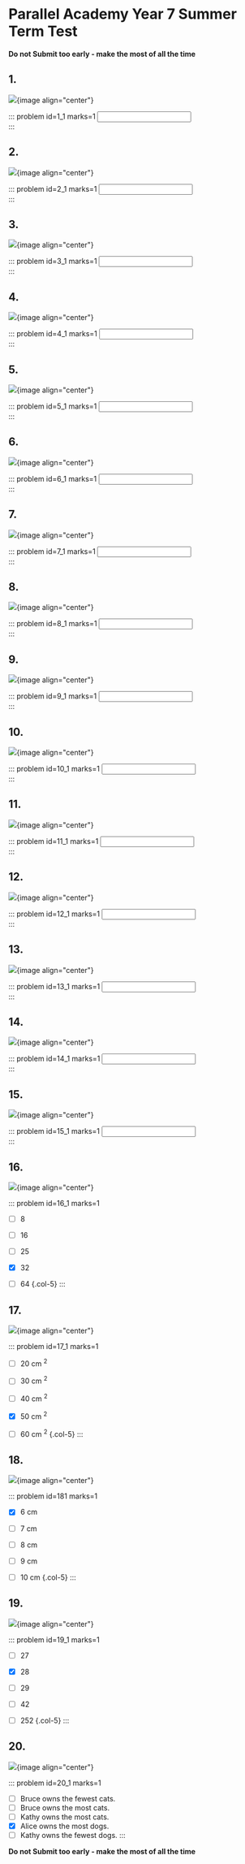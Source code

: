 # Parallel Academy Year 7 Summer Term Test

**Do not Submit too early - make the most of all the time**  


## 1.	
![](/resources/academy-7sum-test/q1.png){image align="center"}  

::: problem id=1_1 marks=1
<input type="number" solution="144"/>  
:::  


## 2.
![](/resources/academy-7sum-test/q2.png){image align="center"}  

::: problem id=2_1 marks=1
<input type="number" solution="24"/>  
:::  


## 3.
![](/resources/academy-7sum-test/q3.png){image align="center"}  

::: problem id=3_1 marks=1
<input type="number" solution="45"/>  
:::  


## 4.
![](/resources/academy-7sum-test/q4.png){image align="center"}  

::: problem id=4_1 marks=1
<input type="number" solution="10"/>  
:::  


## 5.
![](/resources/academy-7sum-test/q5.png){image align="center"}  

::: problem id=5_1 marks=1
<input type="number" solution="43"/>  
::: 


## 6.	
![](/resources/academy-7sum-test/q6.png){image align="center"}  

::: problem id=6_1 marks=1
<input type="number" solution="64"/>  
:::  


## 7.
![](/resources/academy-7sum-test/q7.png){image align="center"}  

::: problem id=7_1 marks=1
<input type="number" solution="190"/>  
:::  


## 8.
![](/resources/academy-7sum-test/q8.png){image align="center"}  

::: problem id=8_1 marks=1
<input type="number" solution="10"/>  
:::  


## 9.
![](/resources/academy-7sum-test/q9.png){image align="center"}  

::: problem id=9_1 marks=1
<input type="number" solution="4"/>  
:::  


## 10.
![](/resources/academy-7sum-test/q10.png){image align="center"}  

::: problem id=10_1 marks=1
<input type="number" solution="4"/>  
::: 


## 11.	
![](/resources/academy-7sum-test/q11.png){image align="center"}  

::: problem id=11_1 marks=1
<input type="number" solution="95"/>  
:::  


## 12.
![](/resources/academy-7sum-test/q12.png){image align="center"}  

::: problem id=12_1 marks=1
<input type="number" solution="166"/>  
:::  


## 13.
![](/resources/academy-7sum-test/q13.png){image align="center"}  

::: problem id=13_1 marks=1
<input type="number" solution="6"/>  
:::  


## 14.
![](/resources/academy-7sum-test/q14.png){image align="center"}  

::: problem id=14_1 marks=1
<input type="number" solution="54"/>  
:::  


## 15.
![](/resources/academy-7sum-test/q15.png){image align="center"}  

::: problem id=15_1 marks=1
<input type="number" solution="162"/>  
::: 


## 16.	
![](/resources/academy-7sum-test/q16.png){image align="center"}  

::: problem id=16_1 marks=1

* [ ] 8
* [ ] 16
* [ ] 25
* [x] 32
* [ ] 64
{.col-5}
:::  


## 17.
![](/resources/academy-7sum-test/q17.png){image align="center"}  

::: problem id=17_1 marks=1

* [ ] 20 cm <sup>2</sup>
* [ ] 30 cm <sup>2</sup>
* [ ] 40 cm <sup>2</sup>
* [x] 50 cm <sup>2</sup>
* [ ] 60 cm <sup>2</sup>
{.col-5}
:::  


## 18.
![](/resources/academy-7sum-test/q18.png){image align="center"}  

::: problem id=181 marks=1

* [x] 6 cm 
* [ ] 7 cm 
* [ ] 8 cm 
* [ ] 9 cm 
* [ ] 10 cm 
{.col-5}
:::  


## 19.
![](/resources/academy-7sum-test/q19.png){image align="center"}  

::: problem id=19_1 marks=1

* [ ] 27 
* [x] 28
* [ ] 29
* [ ] 42
* [ ] 252
{.col-5}
:::  


## 20.
![](/resources/academy-7sum-test/q20.png){image align="center"}  

::: problem id=20_1 marks=1

* [ ] Bruce owns the fewest cats. 
* [ ] Bruce owns the most cats.
* [ ] Kathy owns the most cats.
* [x] Alice owns the most dogs.
* [ ] Kathy owns the fewest dogs.
::: 

**Do not Submit too early - make the most of all the time**  